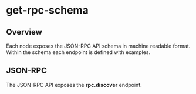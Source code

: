 # get-rpc-schema

## Overview

Each node exposes the JSON-RPC API schema in machine readable format.  Within the schema each endpoint is defined with examples.

## JSON-RPC

The JSON-RPC API exposes the **rpc.discover** endpoint.
